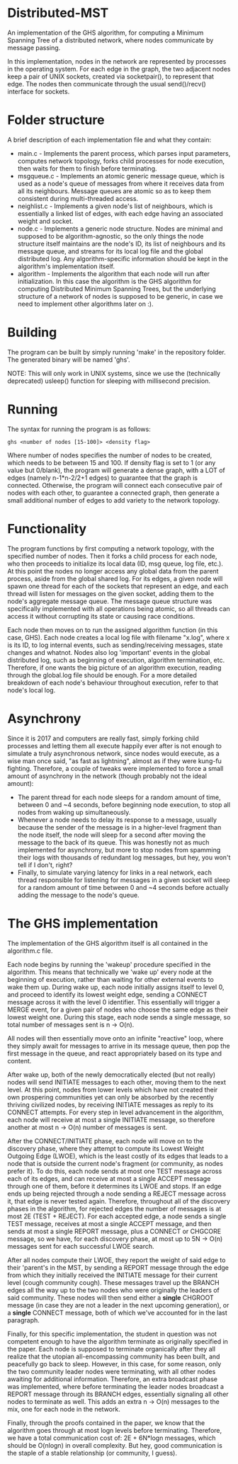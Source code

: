 # Distributed-MST #

An implementation of the GHS algorithm, for computing a Minimum Spanning Tree of
a distributed network, where nodes communicate by message passing.

In this implementation, nodes in the network are represented by processes in the
operating system. For each edge in the graph, the two adjacent nodes keep a pair
of UNIX sockets, created via socketpair(), to represent that edge. The nodes
then communicate through the usual send()/recv() interface for sockets.

# Folder structure #

A brief description of each implementation file and what they contain:

* main.c - Implements the parent process, which parses input parameters,
computes network topology, forks child processes for node execution, then waits
for them to finish before terminating.
* msgqueue.c - Implements an atomic generic message queue, which is used as a
node's queue of messages from where it receives data from all its neighbours.
Message queues are atomic so as to keep them consistent during multi-threaded
access.
* neighlist.c - Implements a given node's list of neighbours, which is
essentially a linked list of edges, with each edge having an associated weight
and socket.
* node.c - Implements a generic node structure. Nodes are minimal and supposed
to be algorithm-agnostic, so the only things the node structure itself maintains
are the node's ID, its list of neighbours and its message queue, and streams for
its local log file and the global distributed log. Any algorithm-specific
information should be kept in the algorithm's implementation itself.
* algorithm - Implements the algorithm that each node will run after
initialization. In this case the algorithm is the GHS algorithm for computing
Distributed Minimum Spanning Trees, but the underlying structure of a network
of nodes is supposed to be generic, in case we need to implement other
algorithms later on :).

# Building #

The program can be built by simply running 'make' in the repository folder.
The generated binary will be named 'ghs'.

NOTE: This will only work in UNIX systems, since we use the (technically
deprecated) usleep() function for sleeping with millisecond precision.

# Running #

The syntax for running the program is as follows:

    ghs <number of nodes [15-100]> <density flag>

Where number of nodes specifies the number of nodes to be created, which needs
to be between 15 and 100. If density flag is set to 1 (or any value but
0/blank), the program will generate a dense graph, with a LOT of edges (namely
n-1*n-2/2+1 edges) to guarantee that the graph is connected. Otherwise, the program
will connect each consecutive pair of nodes with each other, to guarantee a
connected graph, then generate a small additional number of edges to add variety
to the network topology.

# Functionality #

The program functions by first computing a network topology, with the specified
number of nodes. Then it forks a child process for each node, who then proceeds
to initialize its local data (ID, msg queue, log file, etc.). At this point the
nodes no longer access any global data from the parent process, aside from the
global shared log. For its edges, a given node will spawn one thread for each
of the sockets that represent an edge, and each thread will listen for messages
on the given socket, adding them to the node's aggregate message queue. The
message queue structure was specifically implemented with all operations being
atomic, so all threads can access it without corrupting its state or causing
race conditions.

Each node then moves on to run the assigned algorithm function (in this case,
GHS). Each node creates a local log file with filename "x.log", where x is its
ID, to log internal events, such as sending/receiving messages, state changes
and whatnot. Nodes also log 'important' events in the global distributed log,
such as beginning of execution, algorithm termination, etc. Therefore, if one
wants the big picture of an algorithm execution, reading through the global.log
file should be enough. For a more detailed breakdown of each node's behaviour
throughout execution, refer to that node's local log.

# Asynchrony #

Since it is 2017 and computers are really fast, simply forking child processes
and letting them all execute happily ever after is not enough to simulate a
truly asynchronous network, since nodes would execute, as a wise man once said,
"as fast as lightning", almost as if they were kung-fu fighting. Therefore, a
couple of tweaks were implemented to force a small amount of asynchrony in the
network (though probably not the ideal amount):

* The parent thread for each node sleeps for a random amount of time, between 0
and ~4 seconds, before beginning node execution, to stop all nodes from waking
up simultaneously.
* Whenever a node needs to delay its response to a message, usually because the
sender of the message is in a higher-level fragment than the node itself, the
node will sleep for a second after moving the message to the back of its queue.
This was honestly not as much implemented for asynchrony, but more to stop nodes
from spamming their logs with thousands of redundant log messages, but hey, you
won't tell if I don't, right?
* Finally, to simulate varying latency for links in a real network, each thread
responsible for listening for messages in a given socket will sleep for a random
amount of time between 0 and ~4 seconds before actually adding the message to
the node's queue.

# The GHS implementation #

The implementation of the GHS algorithm itself is all contained in the
algorithm.c file.

Each node begins by running the 'wakeup' procedure specified in the algorithm.
This means that technically we 'wake up' every node at the beginning of
execution, rather than waiting for other external events to wake them up.
During wake up, each node initially assigns itself to level 0, and proceed to
identify its lowest weight edge, sending a CONNECT message across it with the
level 0 identifier. This essentially will trigger a MERGE event, for a given
pair of nodes who choose the same edge as their lowest weight one. During this
stage, each node sends a single message, so total number of messages sent is
n -> O(n).

All nodes will then essentially move onto an infinite "reactive" loop, where
they simply await for messages to arrive in its message queue, then pop the
first message in the queue, and react appropriately based on its type and
content.

After wake up, both of the newly democratically elected (but not really) nodes
will send INITIATE messages to each other, moving them to the next level.
At this point, nodes from lower levels which have not created their own
prospering communities yet can only be absorbed by the recently thriving
civilized nodes, by receiving INITIATE messages as reply to its CONNECT
attempts. For every step in level advancement in the algorithm, each node will
receive at most a single INITIATE message, so therefore another at most n
-> O(n) number of messages is sent.

After the CONNECT/INITIATE phase, each node will move on to the discovery phase,
where they attempt to compute its Lowest Weight Outgoing Edge (LWOE), which is
the least costly of its edges that leads to a node that is outside the current
node's fragment (or community, as nodes prefer it). To do this, each node sends
at most one TEST message across each of its edges, and can receive at most a
single ACCEPT message through one of them, before it determines its LWOE and
stops. If an edge ends up being rejected through a node sending a REJECT message
across it, that edge is never tested again. Therefore, throughout all of the
discovery phases in the algorithm, for rejected edges the number of messages is
at most 2E (TEST + REJECT). For each accepted edge, a node sends a single TEST
message, receives at most a single ACCEPT message, and then sends at most a
single REPORT message, plus a CONNECT or CHGCORE message, so we have, for each
discovery phase, at most up to 5N -> O(n) messages sent for each successful LWOE
search.

After all nodes compute their LWOE, they report the weight of said edge to their
'parent's in the MST, by sending a REPORT message through the edge from which
they initially received the INITIATE message for their current level (cough
community cough). These messages travel up the BRANCH edges all the way up to
the two nodes who were originally the leaders of said community. These nodes
will then send either a **single** CHGROOT message (in case they are not a
leader in the next upcoming generation), or a **single** CONNECT message, both
of which we've accounted for in the last paragraph.

Finally, for this specific implementation, the student in question was not
competent enough to have the algorithm terminate as originally specified in the
paper. Each node is supposed to terminate organically after they all realize
that the utopian all-encompassing community has been built, and peacefully go
back to sleep. However, in this case, for some reason, only the two community
leader nodes were terminating, with all other nodes awaiting for additional
information. Therefore, an extra broadcast phase was implemented, where before
terminating the leader nodes broadcast a REPORT message through its BRANCH
edges, essentially signaling all other nodes to terminate as well. This adds an
extra n -> O(n) messages to the mix, one for each node in the network.

Finally, through the proofs contained in the paper, we know that the algorithm
goes through at most logn levels before terminating. Therefore, we have a total
communication cost of: 2E + 6N*logn messages, which should be O(nlogn) in
overall complexity. But hey, good communication is the staple of a stable
relationship (or community, I guess).
